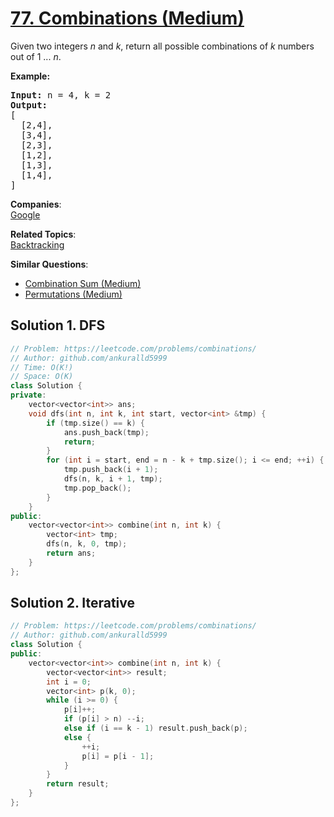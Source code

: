 # [77. Combinations (Medium)](https://leetcode.com/problems/combinations/)

<p>Given two integers <em>n</em> and <em>k</em>, return all possible combinations of <em>k</em> numbers out of 1 ... <em>n</em>.</p>

<p><strong>Example:</strong></p>

<pre><strong>Input:</strong>&nbsp;n = 4, k = 2
<strong>Output:</strong>
[
  [2,4],
  [3,4],
  [2,3],
  [1,2],
  [1,3],
  [1,4],
]
</pre>


**Companies**:  
[Google](https://leetcode.com/company/google)

**Related Topics**:  
[Backtracking](https://leetcode.com/tag/backtracking/)

**Similar Questions**:
* [Combination Sum (Medium)](https://leetcode.com/problems/combination-sum/)
* [Permutations (Medium)](https://leetcode.com/problems/permutations/)

## Solution 1. DFS

```cpp
// Problem: https://leetcode.com/problems/combinations/
// Author: github.com/ankuralld5999
// Time: O(K!)
// Space: O(K)
class Solution {
private:
    vector<vector<int>> ans;
    void dfs(int n, int k, int start, vector<int> &tmp) {
        if (tmp.size() == k) {
            ans.push_back(tmp);
            return;
        }
        for (int i = start, end = n - k + tmp.size(); i <= end; ++i) {
            tmp.push_back(i + 1);
            dfs(n, k, i + 1, tmp);
            tmp.pop_back();
        }
    }
public:
    vector<vector<int>> combine(int n, int k) {
        vector<int> tmp;
        dfs(n, k, 0, tmp);
        return ans;
    }
};
```

## Solution 2. Iterative

```cpp
// Problem: https://leetcode.com/problems/combinations/
// Author: github.com/ankuralld5999
class Solution {
public:
	vector<vector<int>> combine(int n, int k) {
		vector<vector<int>> result;
		int i = 0;
		vector<int> p(k, 0);
		while (i >= 0) {
			p[i]++;
			if (p[i] > n) --i;
			else if (i == k - 1) result.push_back(p);
			else {
			    ++i;
			    p[i] = p[i - 1];
			}
		}
		return result;
	}
};
```
